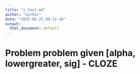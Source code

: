 ```yaml
---
title: "z_test.md"
author: "author"
date: "2025-05-23_09-12-40"
output:
  html_document: default
---
```


# Problem problem given [alpha, lowergreater, sig] - CLOZE
